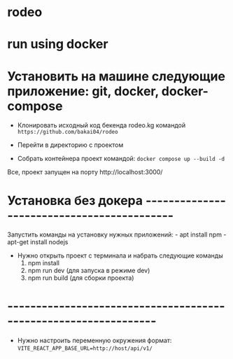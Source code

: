 # rodeo

# run using docker

# Установить на машине следующие приложение: git, docker, docker-compose

- Клонировать исходный код бекенда rodeo.kg командой
  `https://github.com/bakai04/rodeo`

- Перейти в директорию с проектом

- Собрать контейнера проект командой:
  `docker compose up --build -d`

Все, проект запущен на порту http://localhost:3000/


# Установка без докера -------------------------------------------
  Запустить команды на установку нужных приложений:
    - apt install npm
    - apt-get install nodejs
 - Нужно открыть проект с терминала и набрать следующие команды 
    1. npm install
    2. npm run dev (для запуска в режиме dev) 
    3. npm run build (для сборки проекта) 

# ----------------------------------------------------------------

 - Нужно настроить переменную окружения формат:
  `VITE_REACT_APP_BASE_URL=http://host/api/v1/`
